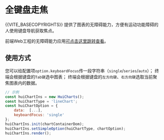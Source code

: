 # 全键盘走焦

{{VITE_BASECOPYRIGHTS}} 提供了图表的无障碍能力，方便有运动功能障碍的人使用键盘导航获取焦点。<br>

前端Web工程的无障碍能力应用<a href="https://developer.mozilla.org/zh-CN/docs/Learn/Accessibility/WAI-ARIA_basics" target="_blank">可点击这里跳转查看</a>。

## 使用方式

您可以给配置项`option.keyboardFocus`传一段字符串（`single`/`series`/`auto`）；
终端会根据键盘的`Tab键`选中图表；
终端会根据键盘的`左方向键`、`右方向键`选取当前聚焦图表内的数据。

```javascript
// 示例
const huiChartIns = new HuiCharts();
const huiChartType = 'lineChart';
const huiChartOption = {
    data:  [...],
    keyboardFocus: 'single'
};
huiChartIns.init(chartContainerDom); 
huiChartIns.setSimpleOption(huiChartType, chartOption);
huiChartIns.render();
```
